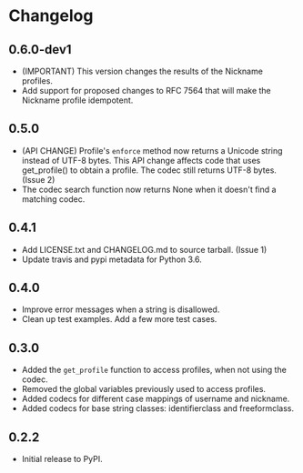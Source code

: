 # Changelog

## 0.6.0-dev1

- (IMPORTANT) This version changes the results of the Nickname profiles.
- Add support for proposed changes to RFC 7564 that will make the Nickname profile idempotent.

## 0.5.0

- (API CHANGE) Profile's `enforce` method now returns a Unicode string instead of UTF-8 bytes. This API change affects code that uses get_profile() to obtain a profile. The codec still returns UTF-8 bytes. (Issue 2)
- The codec search function now returns None when it doesn't find a matching codec.

## 0.4.1

- Add LICENSE.txt and CHANGELOG.md to source tarball. (Issue 1)
- Update travis and pypi metadata for Python 3.6.

## 0.4.0

- Improve error messages when a string is disallowed.
- Clean up test examples. Add a few more test cases.

## 0.3.0

- Added the `get_profile` function to access profiles, when not using the codec.
- Removed the global variables previously used to access profiles.
- Added codecs for different case mappings of username and nickname.
- Added codecs for base string classes: identifierclass and freeformclass.

## 0.2.2

- Initial release to PyPI.
